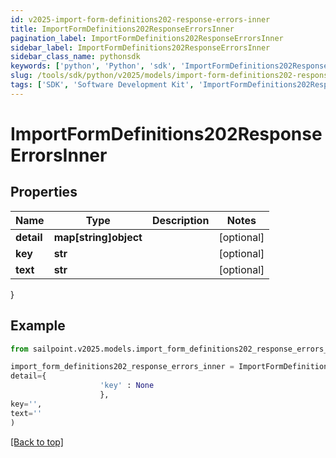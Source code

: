 ```yaml
---
id: v2025-import-form-definitions202-response-errors-inner
title: ImportFormDefinitions202ResponseErrorsInner
pagination_label: ImportFormDefinitions202ResponseErrorsInner
sidebar_label: ImportFormDefinitions202ResponseErrorsInner
sidebar_class_name: pythonsdk
keywords: ['python', 'Python', 'sdk', 'ImportFormDefinitions202ResponseErrorsInner', 'V2025ImportFormDefinitions202ResponseErrorsInner'] 
slug: /tools/sdk/python/v2025/models/import-form-definitions202-response-errors-inner
tags: ['SDK', 'Software Development Kit', 'ImportFormDefinitions202ResponseErrorsInner', 'V2025ImportFormDefinitions202ResponseErrorsInner']
---
```


# ImportFormDefinitions202ResponseErrorsInner


## Properties

Name | Type | Description | Notes
------------ | ------------- | ------------- | -------------
**detail** | **map[string]object** |  | [optional] 
**key** | **str** |  | [optional] 
**text** | **str** |  | [optional] 
}

## Example

```python
from sailpoint.v2025.models.import_form_definitions202_response_errors_inner import ImportFormDefinitions202ResponseErrorsInner

import_form_definitions202_response_errors_inner = ImportFormDefinitions202ResponseErrorsInner(
detail={
                    'key' : None
                    },
key='',
text=''
)

```
[[Back to top]](#) 


